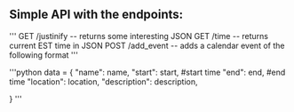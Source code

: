 Simple API with the endpoints:
----

'''
GET /justinify -- returns some interesting JSON
GET /time -- returns current EST time in JSON
POST /add_event -- adds a calendar event of the following format
'''

'''python
data = {
	"name": name,
	"start": start, 		 #start time
	"end": end,				 #end time
	"location": location,
	"description": description,

}
'''
